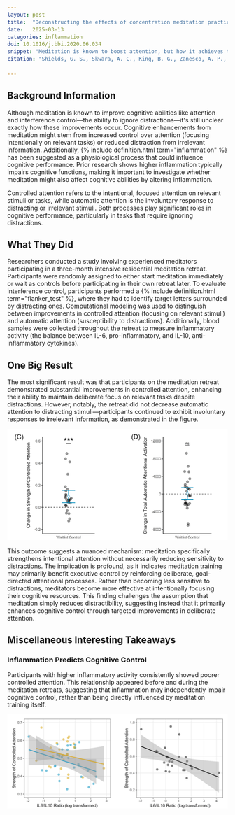 ```yaml
---
layout: post
title:  "Deconstructing the effects of concentration meditation practice on interference control: The roles of controlled attention and inflammatory activity"
date:   2025-03-13
categories: inflammation
doi: 10.1016/j.bbi.2020.06.034
snippet: "Meditation is known to boost attention, but how it achieves this isn't fully clear. This study explored how intensive meditation affects attention control and inflammation, revealing that participants on a three-month retreat significantly improved their ability to stay focused amid distractions. Surprisingly, meditation did not reduce automatic reactions to distractors, and participants with higher inflammation had weaker attention control. These findings underscore improved controlled attention as a primary benefit of meditation and suggest inflammation independently impacts cognitive function."
citation: "Shields, G. S., Skwara, A. C., King, B. G., Zanesco, A. P., Dhabhar, F. S., & Saron, C. D. (2020). Deconstructing the effects of concentration meditation practice on interference control: The roles of controlled attention and inflammatory activity. In Brain, Behavior, and Immunity (Vol. 89, pp. 256–267). Elsevier BV. [https://doi.org/10.1016/j.bbi.2020.06.034](https://doi.org/10.1016/j.bbi.2020.06.034)"

---
```


## Background Information

Although meditation is known to improve cognitive abilities like attention and interference control—the ability to ignore distractions—it's still unclear exactly how these improvements occur. Cognitive enhancements from meditation might stem from increased control over attention (focusing intentionally on relevant tasks) or reduced distraction from irrelevant information. Additionally, {% include definition.html term="inflammation" %} has been suggested as a physiological process that could influence cognitive performance. Prior research shows higher inflammation typically impairs cognitive functions, making it important to investigate whether meditation might also affect cognitive abilities by altering inflammation.

Controlled attention refers to the intentional, focused attention on relevant stimuli or tasks, while automatic attention is the involuntary response to distracting or irrelevant stimuli. Both processes play significant roles in cognitive performance, particularly in tasks that require ignoring distractions.

## What They Did

Researchers conducted a study involving experienced meditators participating in a three-month intensive residential meditation retreat. Participants were randomly assigned to either start meditation immediately or wait as controls before participating in their own retreat later. To evaluate interference control, participants performed a {% include definition.html term="flanker_test" %}, where they had to identify target letters surrounded by distracting ones. Computational modeling was used to distinguish between improvements in controlled attention (focusing on relevant stimuli) and automatic attention (susceptibility to distractions). Additionally, blood samples were collected throughout the retreat to measure inflammatory activity (the balance between IL-6, pro-inflammatory, and IL-10, anti-inflammatory cytokines).

## One Big Result
The most significant result was that participants on the meditation retreat demonstrated substantial improvements in controlled attention, enhancing their ability to maintain deliberate focus on relevant tasks despite distractions. However, notably, the retreat did not decrease automatic attention to distracting stimuli—participants continued to exhibit involuntary responses to irrelevant information, as demonstrated in the figure.

![In these two charts, each point represents a single participant.  The y-axis shows the difference in their controlled (left graph) and automatic (right graph) attention when measured pre-retreat and again after-retreat.  The participants' controlled attention was significantly increased, while their automatic attention remained unchanged.](/assets/article_images/deconstructing-interference-control/controlled-automatic.png)

This outcome suggests a nuanced mechanism: meditation specifically strengthens intentional attention without necessarily reducing sensitivity to distractions. The implication is profound, as it indicates meditation training may primarily benefit executive control by reinforcing deliberate, goal-directed attentional processes. Rather than becoming less sensitive to distractions, meditators become more effective at intentionally focusing their cognitive resources. This finding challenges the assumption that meditation simply reduces distractibility, suggesting instead that it primarily enhances cognitive control through targeted improvements in deliberate attention.

## Miscellaneous Interesting Takeaways

### Inflammation Predicts Cognitive Control
Participants with higher inflammatory activity consistently showed poorer controlled attention. This relationship appeared before and during the meditation retreats, suggesting that inflammation may independently impair cognitive control, rather than being directly influenced by meditation training itself.

![Graph showing the strength of each participant's controlley attention (y-axis) as a function of their inflammation marker levels (x-axis).  The left and right panels are the first and second retreats respectively.  Higher inflammation means less concentration in both graphs.](/assets/article_images/deconstructing-interference-control/inflammation-attention.png)